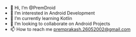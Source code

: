 - 👋 Hi, I’m @PremDroid
- 👀 I’m interested in Android Development
- 🌱 I’m currently learning Kotlin
- 💞️ I’m looking to collaborate on Android Projects
- 📫 How to reach me premprakash.26052002@gmail.com
